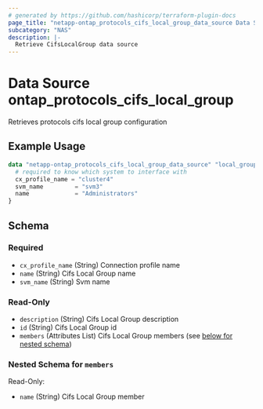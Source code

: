 ```yaml
---
# generated by https://github.com/hashicorp/terraform-plugin-docs
page_title: "netapp-ontap_protocols_cifs_local_group_data_source Data Source - terraform-provider-netapp-ontap"
subcategory: "NAS"
description: |-
  Retrieve CifsLocalGroup data source
---
```


# Data Source ontap_protocols_cifs_local_group

Retrieves protocols cifs local group configuration

## Example Usage
```terraform
data "netapp-ontap_protocols_cifs_local_group_data_source" "local_group" {
  # required to know which system to interface with
  cx_profile_name = "cluster4"
  svm_name         = "svm3"
  name             = "Administrators"
}
```


<!-- schema generated by tfplugindocs -->
## Schema

### Required

- `cx_profile_name` (String) Connection profile name
- `name` (String) Cifs Local Group name
- `svm_name` (String) Svm name

### Read-Only

- `description` (String) Cifs Local Group description
- `id` (String) Cifs Local Group id
- `members` (Attributes List) Cifs Local Group members (see [below for nested schema](#nestedatt--members))

<a id="nestedatt--members"></a>
### Nested Schema for `members`

Read-Only:

- `name` (String) Cifs Local Group member


